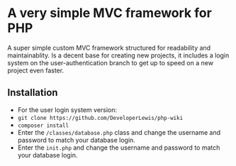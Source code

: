 # A very simple MVC framework for PHP

A super simple custom MVC framework structured for readability and maintainablity. 
Is a decent base for creating new projects, it includes a login system on the 
user-authentication branch to get up to speed on a new project even faster.

## Installation

- For the user login system version:
- `git clone https://github.com/DeveloperLewis/php-wiki`
- `composer install`
- Enter the `/classes/database.php` class and change the username and password to match your database login.
- Enter the `init.php` and change the username and password to match your database login.

